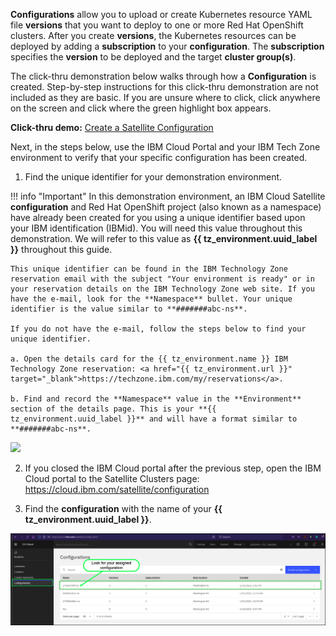 **Configurations** allow you to upload or create Kubernetes resource YAML file **versions** that you want to deploy to one or more Red Hat OpenShift clusters. After you create **versions**, the Kubernetes resources can be deployed by adding a **subscription** to your **configuration**. The **subscription** specifies the **version** to be deployed and the target **cluster group(s)**.

The click-thru demonstration below walks through how a **Configuration** is created. Step-by-step instructions for this click-thru demonstration are not included as they are basic.  If you are unsure where to click, click anywhere on the screen and click where the green highlight box appears.

   **Click-thru demo:** <a href="https://ibm.github.io/SalesEnablement-Satellite-L3-Sales/includes/createConfig/index.html" target ="_blank">Create a Satellite Configuration</a>

Next, in the steps below, use the IBM Cloud Portal and your IBM Tech Zone environment to  verify that your specific configuration has been created.

1. Find the unique identifier for your demonstration environment.

!!! info "Important"
    In this demonstration environment, an IBM Cloud Satellite **configuration** and Red Hat OpenShift project (also known as a namespace) have already been created for you using a unique identifier based upon your IBM identification (IBMid). You will need this value throughout this demonstration. We will refer to this value as **{{ tz_environment.uuid_label }}** throughout this guide.

    This unique identifier can be found in the IBM Technology Zone reservation email with the subject "Your environment is ready" or in your reservation details on the IBM Technology Zone web site. If you have the e-mail, look for the **Namespace** bullet. Your unique identifier is the value similar to **#######abc-ns**.

    If you do not have the e-mail, follow the steps below to find your unique identifier.

    a. Open the details card for the {{ tz_environment.name }} IBM Technology Zone reservation: <a href="{{ tz_environment.url }}" target="_blank">https://techzone.ibm.com/my/reservations</a>.

    b. Find and record the **Namespace** value in the **Environment** section of the details page. This is your **{{ tz_environment.uuid_label }}** and will have a format similar to **#######abc-ns**.


![](_attachments/0122-TechZoneFindNamespace.gif)

2. If you closed the IBM Cloud portal after the previous step, open the IBM Cloud portal to the Satellite Clusters page: <a href="https://cloud.ibm.com/satellite/configuration" target="_blank">https://cloud.ibm.com/satellite/configuration</a>

3. Find the **configuration** with the name of your **{{ tz_environment.uuid_label }}**.

![](_attachments/0122-NewConfigurationCreated.png)
